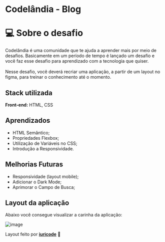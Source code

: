 # Codelândia - Blog 

# 💻 Sobre o desafio
Codelândia é uma comunidade que te ajuda a aprender mais por meio de desafios. Basicamente em um período de tempo é lançado um desafio e você faz esse desafio para aprendizado com a tecnologia que quiser. 
<br><br>
Nesse desafio, você deverá recriar uma aplicação, a partir de um layout no figma, para treinar o conhecimento até o momento. 

## Stack utilizada

**Front-end:** HTML, CSS

## Aprendizados

- HTML Semântico;
- Propriedades Flexbox;
- Utilização de Variáveis no CSS;
- Introdução a Responsividade.

## Melhorias Futuras

- Responsividade (layout mobile);
- Adicionar o Dark Mode;
- Aprimorar o Campo de Busca;

## Layout da aplicação

Abaixo você consegue visualizar a carinha da aplicação:

![image](https://github.com/izaleite/codelandia-desafio-01-blog/assets/79549424/67473727-7039-4546-9f49-e9cb9c8bd29e)


Layout feito por [**iuricode**](https://www.instagram.com/iuricode/) 👋 

 



